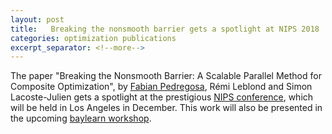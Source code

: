 ```yaml
---
layout: post
title:   Breaking the nonsmooth barrier gets a spotlight at NIPS 2018
categories: optimization publications
excerpt_separator: <!--more-->
---
```


The paper "Breaking the Nonsmooth Barrier: A Scalable Parallel Method for Composite Optimization", by [Fabian Pedregosa](http://fa.bianp.net), Rémi Leblond and Simon Lacoste-Julien gets a spotlight at the prestigious [NIPS conference](https://nips.cc/), which will be held in Los Angeles in December.
This work will also be presented in the upcoming [baylearn workshop](http://www.baylearn.org/).

<!--more-->
